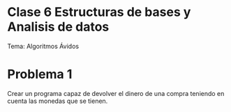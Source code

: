 # Clase 6 Estructuras de bases y Analisis de datos
Tema: Algoritmos Ávidos

# Problema 1
Crear un programa capaz de devolver el dinero de una compra teniendo en cuenta las monedas que se tienen.